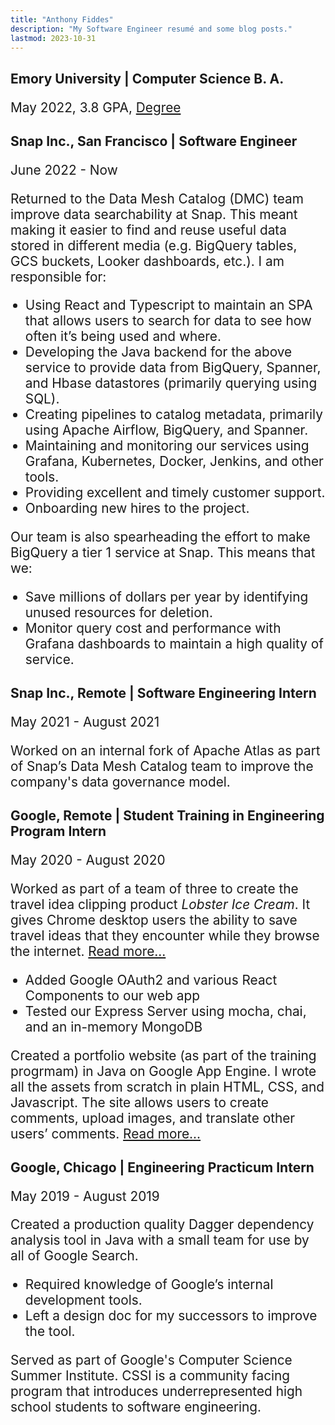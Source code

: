 ```yaml
---
title: "Anthony Fiddes"
description: "My Software Engineer resumé and some blog posts."
lastmod: 2023-10-31
---
```


<!-- TODO: Add a line to the page to show when it was last updated. -->

<!-- TODO: Do I want to add pictures? -->

<h2 style="margin-bottom: 0">Emory University | Computer Science B. A.</h2>

May 2022, 3.8 GPA, [Degree](./diploma.pdf)

<h2 style="margin-bottom: 0">Snap Inc., San Francisco | Software Engineer</h2>

June 2022 - Now

Returned to the Data Mesh Catalog (DMC) team improve data searchability at Snap.
This meant making it easier to find and reuse useful data stored in different
media (e.g. BigQuery tables, GCS buckets, Looker dashboards, etc.). I am
responsible for:

- Using React and Typescript to maintain an SPA that allows users to search for
  data to see how often it’s being used and where.
- Developing the Java backend for the above service to provide data from
  BigQuery, Spanner, and Hbase datastores (primarily querying using SQL).
- Creating pipelines to catalog metadata, primarily using Apache Airflow,
  BigQuery, and Spanner.
- Maintaining and monitoring our services using Grafana, Kubernetes, Docker,
  Jenkins, and other tools.
- Providing excellent and timely customer support.
- Onboarding new hires to the project.

Our team is also spearheading the effort to make BigQuery a tier 1 service at
Snap. This means that we:

- Save millions of dollars per year by identifying unused resources for
  deletion.
- Monitor query cost and performance with Grafana dashboards to maintain a high
  quality of service.

<h2 style="margin-bottom: 0">Snap Inc., Remote | Software Engineering Intern</h2>

May 2021 - August 2021

Worked on an internal fork of Apache Atlas as part of Snap’s Data Mesh Catalog
team to improve the company's data governance model.

<h2 style="margin-bottom: 0">Google, Remote | Student Training in Engineering Program Intern</h2>

May 2020 - August 2020

Worked as part of a team of three to create the travel idea clipping product
_Lobster Ice Cream_. It gives Chrome desktop users the ability to save travel
ideas that they encounter while they browse the internet. [Read
more...](https://github.com/Anthony-Fiddes/lobster-ice)

- Added Google OAuth2 and various React Components to our web app
- Tested our Express Server using mocha, chai, and an in-memory MongoDB

Created a portfolio website (as part of the training progrmam) in Java on Google
App Engine. I wrote all the assets from scratch in plain HTML, CSS, and
Javascript. The site allows users to create comments, upload images, and
translate other users’ comments. [Read
more...](https://github.com/Anthony-Fiddes/step-portfolio)

<h2 style="margin-bottom: 0">Google, Chicago | Engineering Practicum Intern</h2>

May 2019 - August 2019

Created a production quality Dagger dependency analysis tool in Java with a
small team for use by all of Google Search.

- Required knowledge of Google’s internal development tools.
- Left a design doc for my successors to improve the tool.

Served as part of Google's Computer Science Summer Institute. CSSI is a
community facing program that introduces underrepresented high school students
to software engineering.

<!-- TODO: Do I want a skills section? -->

<style>
  p, li {font-size: 1.3rem};
</style>

